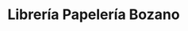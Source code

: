 ---
title: "Librería Papelería Bozano"
url: /san-fernando/libreria-papeleria-bozano/
shop: libros
---